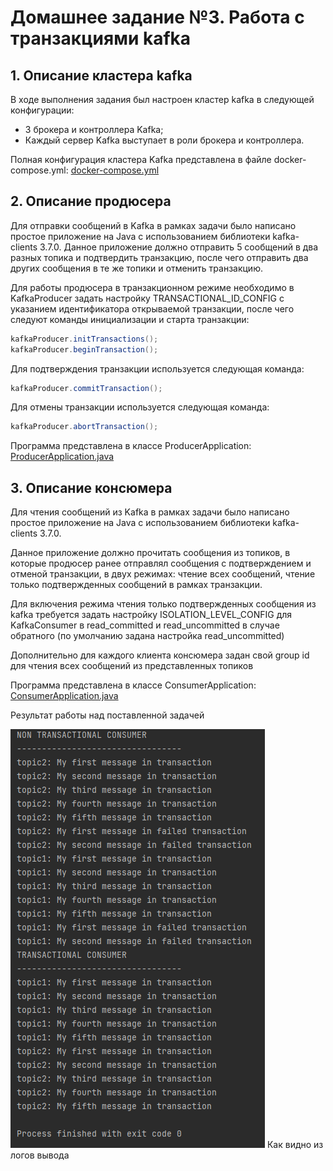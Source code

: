 # Домашнее задание №3. Работа с транзакциями kafka

## 1. Описание кластера kafka

В ходе выполнения задания был настроен кластер kafka в следующей конфигурации:
- 3 брокера и контроллера Kafka;
- Каждый сервер Kafka выступает в роли брокера и контроллера.

Полная конфигурация кластера Kafka представлена в файле docker-compose.yml:
[docker-compose.yml](docker-compose.yml)

## 2. Описание продюсера

Для отправки сообщений в Kafka в рамках задачи было написано простое приложение на Java
с использованием библиотеки kafka-clients 3.7.0. 
Данное приложение должно отправить 5 сообщений в два разных топика и подтвердить транзакцию, 
после чего отправить два других сообщения в те же топики и отменить транзакцию.

Для работы продюсера в транзакционном режиме необходимо в KafkaProducer задать настройку TRANSACTIONAL_ID_CONFIG с указанием идентификатора открываемой транзакции,
после чего следуют команды инициализации и старта транзакции:
```java
kafkaProducer.initTransactions();
kafkaProducer.beginTransaction();
```

Для подтверждения транзакции используется следующая команда:
```java
kafkaProducer.commitTransaction();
```

Для отмены транзакции используется следующая команда:
```java
kafkaProducer.abortTransaction();
```

Программа представлена в классе ProducerApplication:
[ProducerApplication.java](src%2Fmain%2Fjava%2Forg%2Fmagnusario%2FProducerApplication.java)

## 3. Описание консюмера

Для чтения сообщений из Kafka в рамках задачи было написано простое приложение на Java с использованием библиотеки kafka-clients 3.7.0.

Данное приложение должно прочитать сообщения из топиков, в которые продюсер ранее отправлял сообщения с подтверждением и отменой транзакции,
в двух режимах: чтение всех сообщений, чтение только подтвержденных сообщений в рамках транзакции.

Для включения режима чтения только подтвержденных сообщения из kafka требуется задать настройку ISOLATION_LEVEL_CONFIG для KafkaConsumer в read_committed
и read_uncommitted в случае обратного (по умолчанию задана настройка read_uncommitted)

Дополнительно для каждого клиента консюмера задан свой group id для чтения всех сообщений из представленных топиков

Программа представлена в классе ConsumerApplication:
[ConsumerApplication.java](src%2Fmain%2Fjava%2Forg%2Fmagnusario%2FConsumerApplication.java)

Результат работы над поставленной задачей

![result.png](images%2Fresult.png)
Как видно из логов вывода

